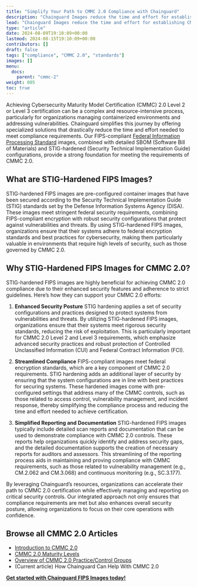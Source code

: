 ```yaml
---
title: "Simplify Your Path to CMMC 2.0 Compliance with Chainguard"
description: "Chainguard Images reduce the time and effort for establishing CMMC 2.0 compliance"
lead: "Chainguard Images reduce the time and effort for establishing CMMC 2.0 compliance"
type: "article"
date: 2024-08-09T19:10:09+00:00
lastmod: 2024-08-15T19:10:09+00:00
contributors: []
draft: false
tags: ["compliance", "CMMC 2.0", "standards"]
images: []
menu:
  docs:
    parent: "cmmc-2"
weight: 005
toc: true
---
```


Achieving Cybersecurity Maturity Model Certification (CMMC) 2.0 Level 2 or Level 3 certification can be a complex and resource-intensive process, particularly for organizations managing containerized environments and addressing vulnerabilities. Chainguard simplifies this journey by offering specialized solutions that drastically reduce the time and effort needed to meet compliance requirements. Our FIPS-compliant [Federal Information Processing Standard](../../../chainguard/chainguard-images/working-with-images/fips-images.md) images, combined with detailed SBOM (Software Bill of Materials) and STIG-hardened (Security Technical Implementation Guide) configurations, provide a strong foundation for meeting the requirements of CMMC 2.0.

## What are STIG-Hardened FIPS Images?

STIG-hardened FIPS images are pre-configured container images that have been secured according to the Security Technical Implementation Guide (STIG) standards set by the Defense Information Systems Agency (DISA). These images meet stringent federal security requirements, combining FIPS-compliant encryption with robust security configurations that protect against vulnerabilities and threats. By using STIG-hardened FIPS images, organizations ensure that their systems adhere to federal encryption standards and best practices for cybersecurity, making them particularly valuable in environments that require high levels of security, such as those governed by CMMC 2.0.

## Why STIG-Hardened FIPS Images for CMMC 2.0?

STIG-hardened FIPS images are highly beneficial for achieving CMMC 2.0 compliance due to their enhanced security features and adherence to strict guidelines. Here’s how they can support your CMMC 2.0 efforts:

1. **Enhanced Security Posture**
   STIG hardening applies a set of security configurations and practices designed to protect systems from vulnerabilities and threats. By utilizing STIG-hardened FIPS images, organizations ensure that their systems meet rigorous security standards, reducing the risk of exploitation. This is particularly important for CMMC 2.0 Level 2 and Level 3 requirements, which emphasize advanced security practices and robust protection of Controlled Unclassified Information (CUI) and Federal Contract Information (FCI).

2. **Streamlined Compliance**
   FIPS-compliant images meet federal encryption standards, which are a key component of CMMC 2.0 requirements. STIG hardening adds an additional layer of security by ensuring that the system configurations are in line with best practices for securing systems. These hardened images come with pre-configured settings that address many of the CMMC controls, such as those related to access control, vulnerability management, and incident response, thereby simplifying the compliance process and reducing the time and effort needed to achieve certification.

3. **Simplified Reporting and Documentation**
   STIG-hardened FIPS images typically include detailed scan reports and documentation that can be used to demonstrate compliance with CMMC 2.0 controls. These reports help organizations quickly identify and address security gaps, and the detailed documentation supports the creation of necessary reports for auditors and assessors. This streamlining of the reporting process aids in maintaining and proving compliance with CMMC requirements, such as those related to vulnerability management (e.g., CM.2.062 and CM.3.068) and continuous monitoring (e.g., SC.3.177).

By leveraging Chainguard’s resources, organizations can accelerate their path to CMMC 2.0 certification while effectively managing and reporting on critical security controls. Our integrated approach not only ensures that compliance requirements are met but also enhances overall security posture, allowing organizations to focus on their core operations with confidence.

## Browse all CMMC 2.0 Articles

- [Introduction to CMMC 2.0](/software-security/compliance/cmmc-2/intro-cmmc-2/)
- [CMMC 2.0 Maturity Levels](/software-security/compliance/cmmc-2/cmmc-2-levels/)
- [Overview of CMMC 2.0 Practice/Control Groups](/software-security/compliance/cmmc-2/cmmc-practices/)
- (Current article) How Chainguard Can Help With CMMC 2.0


**[Get started with Chainguard FIPS Images today!](https://images.chainguard.dev/?category=fips?utm_source=docs)**